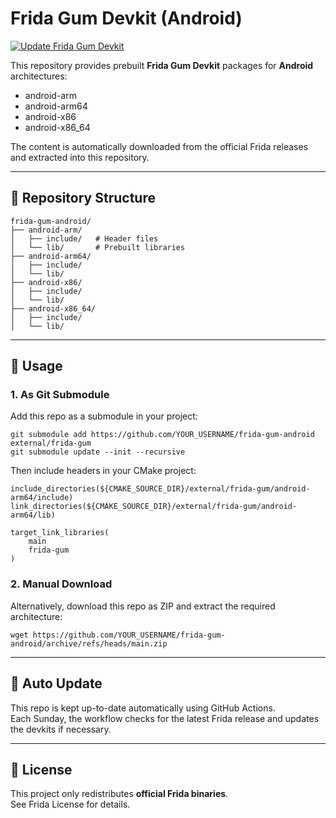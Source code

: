 # Frida Gum Devkit (Android)

[![Update Frida Gum Devkit](https://github.com/YOUR_USERNAME/frida-gum-android/actions/workflows/update-frida.yml/badge.svg)](https://github.com/YOUR_USERNAME/frida-gum-android/actions/workflows/update-frida.yml)

This repository provides prebuilt **Frida Gum Devkit** packages for **Android** architectures:

- android-arm
- android-arm64
- android-x86
- android-x86_64

The content is automatically downloaded from the official Frida releases and extracted into this repository.

---

## 📂 Repository Structure

```
frida-gum-android/
├── android-arm/
│   ├── include/   # Header files
│   └── lib/       # Prebuilt libraries
├── android-arm64/
│   ├── include/
│   └── lib/
├── android-x86/
│   ├── include/
│   └── lib/
├── android-x86_64/
│   ├── include/
│   └── lib/
```

---

## 🚀 Usage

### 1. As Git Submodule
Add this repo as a submodule in your project:

    git submodule add https://github.com/YOUR_USERNAME/frida-gum-android external/frida-gum
    git submodule update --init --recursive

Then include headers in your CMake project:

    include_directories(${CMAKE_SOURCE_DIR}/external/frida-gum/android-arm64/include)
    link_directories(${CMAKE_SOURCE_DIR}/external/frida-gum/android-arm64/lib)

    target_link_libraries(
        main
        frida-gum
    )

### 2. Manual Download
Alternatively, download this repo as ZIP and extract the required architecture:

    wget https://github.com/YOUR_USERNAME/frida-gum-android/archive/refs/heads/main.zip

---

## 🔄 Auto Update
This repo is kept up-to-date automatically using GitHub Actions.  
Each Sunday, the workflow checks for the latest Frida release and updates the devkits if necessary.

---

## 📜 License
This project only redistributes **official Frida binaries**.  
See Frida License for details.
